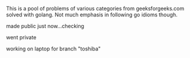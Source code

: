

This is a pool of problems of various categories from geeksforgeeks.com solved with golang. Not much emphasis in following go idioms though. 


made public just now...checking

went private

working on laptop for branch "toshiba"
